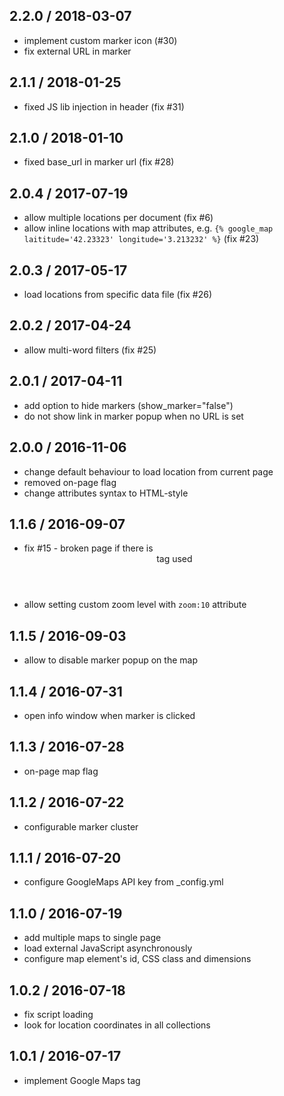 ## 2.2.0 / 2018-03-07

* implement custom marker icon (#30)
* fix external URL in marker

## 2.1.1 / 2018-01-25

* fixed JS lib injection in header (fix #31)

## 2.1.0 / 2018-01-10

* fixed base_url in marker url (fix #28)

## 2.0.4 / 2017-07-19

* allow multiple locations per document (fix #6)
* allow inline locations with map attributes, e.g. `{% google_map laititude='42.23323' longitude='3.213232' %}` (fix #23)

## 2.0.3 / 2017-05-17

* load locations from specific data file (fix #26)

## 2.0.2 / 2017-04-24

* allow multi-word filters (fix #25)

## 2.0.1 / 2017-04-11

* add option to hide markers (show_marker="false")
* do not show link in marker popup when no URL is set

## 2.0.0 / 2016-11-06

* change default behaviour to load location from current page
* removed on-page flag
* change attributes syntax to HTML-style

## 1.1.6 / 2016-09-07

* fix #15 - broken page if there is <header> tag used
* allow setting custom zoom level with `zoom:10` attribute

## 1.1.5 / 2016-09-03

* allow to disable marker popup on the map

## 1.1.4 / 2016-07-31

* open info window when marker is clicked

## 1.1.3 / 2016-07-28

* on-page map flag

## 1.1.2 / 2016-07-22

* configurable marker cluster

## 1.1.1 / 2016-07-20

* configure GoogleMaps API key from \_config.yml

## 1.1.0 / 2016-07-19

* add multiple maps to single page
* load external JavaScript asynchronously
* configure map element's id, CSS class and dimensions

## 1.0.2 / 2016-07-18

* fix script loading
* look for location coordinates in all collections

## 1.0.1 / 2016-07-17

* implement Google Maps tag
